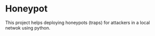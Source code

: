 # Honeypot
This project helps deploying honeypots (traps) for attackers in a local netwok using python.
